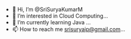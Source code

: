 - 👋 Hi, I’m @SriSuryaKumarM
- 👀 I’m interested in Cloud Computing...
- 🌱 I’m currently learning Java ...
- 📫 How to reach me srisuryaip@gmail.com...

<!---
SriSuryaKumarM/SriSuryaKumarM is a ✨ special ✨ repository because its `README.md` (this file) appears on your GitHub profile.
You can click the Preview link to take a look at your changes.
--->
